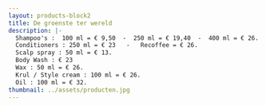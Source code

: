 ```yaml
---
layout: products-block2
title: De groenste ter wereld
description: |-
  Shampoo's :  100 ml = € 9,50  -  250 ml = € 19,40  -  400 ml = € 26.
  Conditioners : 250 ml = € 23   -   Recoffee = € 26.
  Scalp spray : 50 ml = € 13.
  Body Wash : € 23
  Wax : 50 ml = € 26.
  Krul / Style cream : 100 ml = € 26.
  Oil : 100 ml = € 32.
thumbnail: ../assets/producten.jpg
---
```

